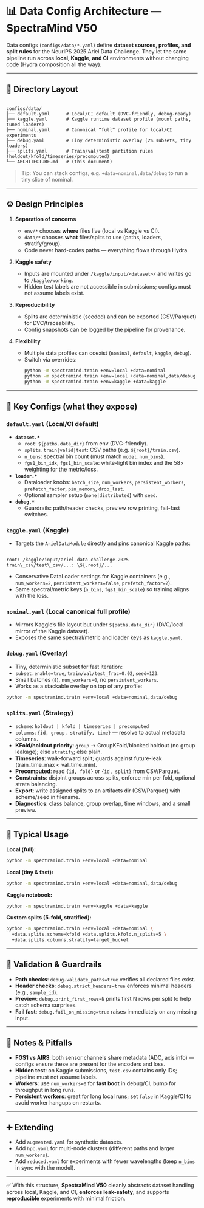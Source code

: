 # 📊 Data Config Architecture — SpectraMind V50

Data configs (`configs/data/*.yaml`) define **dataset sources, profiles, and split rules** for the
NeurIPS 2025 Ariel Data Challenge. They let the same pipeline run across **local, Kaggle,
and CI** environments without changing code (Hydra composition all the way).

---

## 📂 Directory Layout

```

configs/data/
├── default.yaml      # Local/CI default (DVC-friendly, debug-ready)
├── kaggle.yaml       # Kaggle runtime dataset profile (mount paths, tuned loaders)
├── nominal.yaml      # Canonical “full” profile for local/CI experiments
├── debug.yaml        # Tiny deterministic overlay (2% subsets, tiny loaders)
├── splits.yaml       # Train/val/test partition rules (holdout/kfold/timeseries/precomputed)
└── ARCHITECTURE.md   # (this document)

````

> Tip: You can stack configs, e.g. `+data=nominal,data/debug` to run a tiny slice of nominal.

---

## ⚙️ Design Principles

1. **Separation of concerns**
   - `env/*` chooses **where** files live (local vs Kaggle vs CI).
   - `data/*` chooses **what** files/splits to use (paths, loaders, stratify/group).
   - Code never hard-codes paths — everything flows through Hydra.

2. **Kaggle safety**
   - Inputs are mounted under `/kaggle/input/<dataset>/` and writes go to `/kaggle/working`.
   - Hidden test labels are not accessible in submissions; configs must not assume labels exist.

3. **Reproducibility**
   - Splits are deterministic (seeded) and can be exported (CSV/Parquet) for DVC/traceability.
   - Config snapshots can be logged by the pipeline for provenance.

4. **Flexibility**
   - Multiple data profiles can coexist (`nominal`, `default`, `kaggle`, `debug`).
   - Switch via overrides:
     ```bash
     python -m spectramind.train +env=local +data=nominal            # local full
     python -m spectramind.train +env=local +data=nominal,data/debug  # local tiny
     python -m spectramind.train +env=kaggle +data=kaggle             # kaggle
     ```

---

## 🧩 Key Configs (what they expose)

### `default.yaml` (Local/CI default)
- **`dataset.*`**
  - `root`: `${paths.data_dir}` from env (DVC-friendly).
  - `splits.train|valid|test`: CSV paths (e.g. `${root}/train.csv`).
  - `n_bins`: spectral bin count (must match `model.num_bins`).
  - `fgs1_bin_idx`, `fgs1_bin_scale`: white-light bin index and the 58× weighting for the metric/loss.
- **`loader.*`**
  - Dataloader knobs: `batch_size`, `num_workers`, `persistent_workers`, `prefetch_factor`, `pin_memory`, `drop_last`.
  - Optional sampler setup (`none|distributed`) with `seed`.
- **`debug.*`**
  - Guardrails: path/header checks, preview row printing, fail-fast switches.

### `kaggle.yaml` (Kaggle)
- Targets the `ArielDataModule` directly and pins canonical Kaggle paths:
````

root: /kaggle/input/ariel-data-challenge-2025
train\_csv/test\_csv/...: \${.root}/...

````
- Conservative DataLoader settings for Kaggle containers
(e.g., `num_workers=2`, `persistent_workers=false`, `prefetch_factor=2`).
- Same spectral/metric keys (`n_bins`, `fgs1_bin_scale`) so training aligns with the loss.

### `nominal.yaml` (Local canonical full profile)
- Mirrors Kaggle’s file layout but under `${paths.data_dir}` (DVC/local mirror of the Kaggle dataset).
- Exposes the same spectral/metric and loader keys as `kaggle.yaml`.

### `debug.yaml` (Overlay)
- Tiny, deterministic subset for fast iteration:
- `subset.enable=true`, `train/val/test_frac=0.02`, `seed=123`.
- Small batches (`8`), `num_workers=0`, no `persistent_workers`.
- Works as a stackable overlay on top of any profile:
```bash
python -m spectramind.train +env=local +data=nominal,data/debug
````

### `splits.yaml` (Strategy)

* `scheme`: `holdout | kfold | timeseries | precomputed`
* `columns`: `{id, group, stratify, time}` — resolve to actual metadata columns.
* **KFold/holdout priority**: `group` → GroupKFold/blocked holdout (no group leakage); else `stratify`; else plain.
* **Timeseries**: walk-forward split; guards against future-leak (train\_time\_max < val\_time\_min).
* **Precomputed**: read `{id, fold}` or `{id, split}` from CSV/Parquet.
* **Constraints**: disjoint groups across splits, enforce min per fold, optional strata balancing.
* **Export**: write assigned splits to an artifacts dir (CSV/Parquet) with scheme/seed in filename.
* **Diagnostics**: class balance, group overlap, time windows, and a small preview.

---

## 🔄 Typical Usage

**Local (full):**

```bash
python -m spectramind.train +env=local +data=nominal
```

**Local (tiny & fast):**

```bash
python -m spectramind.train +env=local +data=nominal,data/debug
```

**Kaggle notebook:**

```bash
python -m spectramind.train +env=kaggle +data=kaggle
```

**Custom splits (5-fold, stratified):**

```bash
python -m spectramind.train +env=local +data=nominal \
  +data.splits.scheme=kfold +data.splits.kfold.n_splits=5 \
  +data.splits.columns.stratify=target_bucket
```

---

## 🧪 Validation & Guardrails

* **Path checks**: `debug.validate_paths=true` verifies all declared files exist.
* **Header checks**: `debug.strict_headers=true` enforces minimal headers (e.g., `sample_id`).
* **Preview**: `debug.print_first_rows=N` prints first N rows per split to help catch schema surprises.
* **Fail fast**: `debug.fail_on_missing=true` raises immediately on any missing input.

---

## 📌 Notes & Pitfalls

* **FGS1 vs AIRS**: both sensor channels share metadata (ADC, axis info) — configs ensure these are present for the encoders and loss.
* **Hidden test**: on Kaggle submissions, `test.csv` contains only IDs; pipeline must not assume labels.
* **Workers**: use `num_workers=0` for **fast boot** in debug/CI; bump for throughput in long runs.
* **Persistent workers**: great for long local runs; set `false` in Kaggle/CI to avoid worker hangups on restarts.

---

## ➕ Extending

* Add `augmented.yaml` for synthetic datasets.
* Add `hpc.yaml` for multi-node clusters (different paths and larger `num_workers`).
* Add `reduced.yaml` for experiments with fewer wavelengths (keep `n_bins` in sync with the model).

---

✅ With this structure, **SpectraMind V50** cleanly abstracts dataset handling across local, Kaggle, and CI,
**enforces leak-safety**, and supports **reproducible** experiments with minimal friction.

```
